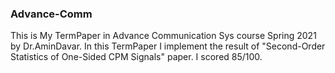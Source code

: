 ### Advance-Comm

This is My TermPaper in Advance Communication Sys course Spring 2021 by Dr.AminDavar. In this TermPaper I implement the result of "Second-Order Statistics of One-Sided CPM Signals" paper. I scored 85/100. 
